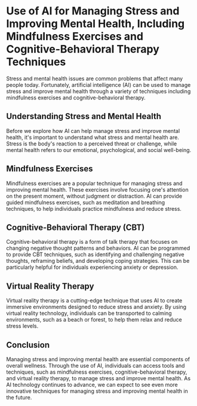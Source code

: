 # Use of AI for Managing Stress and Improving Mental Health, Including Mindfulness Exercises and Cognitive-Behavioral Therapy Techniques

Stress and mental health issues are common problems that affect many people today. Fortunately, artificial intelligence (AI) can be used to manage stress and improve mental health through a variety of techniques including mindfulness exercises and cognitive-behavioral therapy.

Understanding Stress and Mental Health
--------------------------------------

Before we explore how AI can help manage stress and improve mental health, it's important to understand what stress and mental health are. Stress is the body's reaction to a perceived threat or challenge, while mental health refers to our emotional, psychological, and social well-being.

Mindfulness Exercises
---------------------

Mindfulness exercises are a popular technique for managing stress and improving mental health. These exercises involve focusing one's attention on the present moment, without judgment or distraction. AI can provide guided mindfulness exercises, such as meditation and breathing techniques, to help individuals practice mindfulness and reduce stress.

Cognitive-Behavioral Therapy (CBT)
----------------------------------

Cognitive-behavioral therapy is a form of talk therapy that focuses on changing negative thought patterns and behaviors. AI can be programmed to provide CBT techniques, such as identifying and challenging negative thoughts, reframing beliefs, and developing coping strategies. This can be particularly helpful for individuals experiencing anxiety or depression.

Virtual Reality Therapy
-----------------------

Virtual reality therapy is a cutting-edge technique that uses AI to create immersive environments designed to reduce stress and anxiety. By using virtual reality technology, individuals can be transported to calming environments, such as a beach or forest, to help them relax and reduce stress levels.

Conclusion
----------

Managing stress and improving mental health are essential components of overall wellness. Through the use of AI, individuals can access tools and techniques, such as mindfulness exercises, cognitive-behavioral therapy, and virtual reality therapy, to manage stress and improve mental health. As AI technology continues to advance, we can expect to see even more innovative techniques for managing stress and improving mental health in the future.


